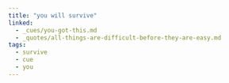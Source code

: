 ```yaml
---
title: "you will survive"
linked:
  - _cues/you-got-this.md
  - _quotes/all-things-are-difficult-before-they-are-easy.md
tags:
  - survive
  - cue
  - you
---
```

